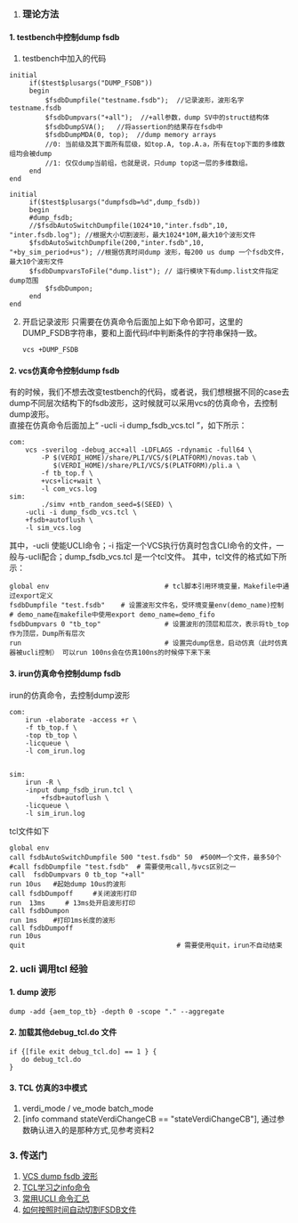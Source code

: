 1. ### 理论方法
#### 1. testbench中控制dump fsdb
 1. testbench中加入的代码
   ~~~
   initial
	    if($test$plusargs("DUMP_FSDB"))
	    begin
	    	$fsdbDumpfile("testname.fsdb");  //记录波形，波形名字testname.fsdb
	    	$fsdbDumpvars("+all");  //+all参数，dump SV中的struct结构体
	    	$fsdbDumpSVA();   //将assertion的结果存在fsdb中
	    	$fsdbDumpMDA(0, top);  //dump memory arrays
	    	//0: 当前级及其下面所有层级，如top.A, top.A.a，所有在top下面的多维数组均会被dump
	    	//1: 仅仅dump当前组，也就是说，只dump top这一层的多维数组。
	    end
   end
   ~~~

   ~~~
   initial
	    if($test$plusargs("dumpfsdb=%d",dump_fsdb))
	    begin
		#dump_fsdb;
		//$fsdbAutoSwitchDumpfile(1024*10,"inter.fsdb",10, "inter.fsdb.log"); //根据大小切割波形，最大1024*10M,最大10个波形文件
		$fsdbAutoSwitchDumpfile(200,"inter.fsdb",10, "+by_sim_period+us"); //根据仿真时间dump 波形，每200 us dump 一个fsdb文件，最大10个波形文件
		$fsdbDumpvarsToFile("dump.list"); // 运行模块下有dump.list文件指定dump范围
	    	$fsdbDumpon; 
	    end
   end
   ~~~
 2. 开启记录波形
    只需要在仿真命令后面加上如下命令即可，这里的DUMP_FSDB字符串，要和上面代码if中判断条件的字符串保持一致。
    ~~~
    vcs +DUMP_FSDB
    ~~~


#### 2. vcs仿真命令控制dump fsdb
有的时候，我们不想去改变testbench的代码，或者说，我们想根据不同的case去dump不同层次结构下的fsdb波形，这时候就可以采用vcs的仿真命令，去控制dump波形。\
直接在仿真命令后面加上“ -ucli -i dump_fsdb_vcs.tcl ”，如下所示：
~~~
com:
	vcs -sverilog -debug_acc+all -LDFLAGS -rdynamic -full64 \
	    -P $(VERDI_HOME)/share/PLI/VCS/$(PLATFORM)/novas.tab \
	       $(VERDI_HOME)/share/PLI/VCS/$(PLATFORM)/pli.a \
	    -f tb_top.f \
	    +vcs+lic+wait \
	    -l com_vcs.log
sim:
    	./simv +ntb_random_seed=$(SEED) \
	-ucli -i dump_fsdb_vcs.tcl \
	+fsdb+autoflush \
	-l sim_vcs.log 

~~~
其中，-ucli 使能UCLI命令；-i 指定一个VCS执行仿真时包含CLI命令的文件，一般与-ucli配合；dump_fsdb_vcs.tcl 是一个tcl文件。
其中，tcl文件的格式如下所示：
~~~
global env                             # tcl脚本引用环境变量，Makefile中通过export定义   
fsdbDumpfile "test.fsdb"    # 设置波形文件名，受环境变量env(demo_name)控制   # demo_name在makefile中使用export demo_name=demo_fifo  
fsdbDumpvars 0 "tb_top"                # 设置波形的顶层和层次，表示将tb_top作为顶层，Dump所有层次
run                                    # 设置完dump信息，启动仿真（此时仿真器被ucli控制） 可以run 100ns会在仿真100ns的时候停下来下来
~~~

#### 3. irun仿真命令控制dump fsdb
irun的仿真命令，去控制dump波形
~~~
com:
	irun -elaborate -access +r \
	-f tb_top.f \
	-top tb_top \
	-licqueue \
	-l com_irun.log


sim:
	irun -R \
	-input dump_fsdb_irun.tcl \
        +fsdb+autoflush \
	-licqueue \
	-l sim_irun.log
~~~

tcl文件如下
~~~
global env
call fsdbAutoSwitchDumpfile 500 "test.fsdb" 50  #500M一个文件，最多50个
#call fsdbDumpfile "test.fsdb"  # 需要使用call,与vcs区别之一
call  fsdbDumpvars 0 tb_top "+all"
run 10us   #起始dump 10us的波形
call fsdbDumpoff     #关闭波形打印
run  13ms     # 13ms处开启波形打印
call fsdbDumpon
run 1ms    #打印1ms长度的波形
call fsdbDumpoff
run 10us
quit                                      # 需要使用quit，irun不自动结束
~~~

### 2. ucli 调用tcl 经验
#### 1. dump 波形
~~~
dump -add {aem_top_tb} -depth 0 -scope "." --aggregate
~~~
#### 2. 加载其他debug_tcl.do 文件
~~~
if {[file exit debug_tcl.do] == 1 } {
   do debug_tcl.do
}
~~~
#### 3. TCL 仿真的3中模式
1. verdi_mode / ve_mode  batch_mode
2. [info command stateVerdiChangeCB == "stateVerdiChangeCB"], 通过参数确认进入的是那种方式,见参考资料2

### 3. 传送门
1. [VCS dump fsdb 波形](https://blog.csdn.net/hh199203/article/details/114981486)
2. [TCL学习之info命令](https://blog.csdn.net/iamsarah/article/details/70920625)
3. [常用UCLI 命令汇总](https://blog.csdn.net/qq_16423857/article/details/123508360?spm=1001.2101.3001.6661.1&utm_medium=distribute.pc_relevant_t0.none-task-blog-2%7Edefault%7ECTRLIST%7ERate-1-123508360-blog-123585226.235%5Ev43%5Epc_blog_bottom_relevance_base5&depth_1-utm_source=distribute.pc_relevant_t0.none-task-blog-2%7Edefault%7ECTRLIST%7ERate-1-123508360-blog-123585226.235%5Ev43%5Epc_blog_bottom_relevance_base5&utm_relevant_index=1)
4. [如何按照时间自动切割FSDB文件](https://www.bilibili.com/video/BV14j411d73J/?spm_id_from=333.337.search-card.all.click&vd_source=4961046a0ef4f6531d203062fb9d2390)
